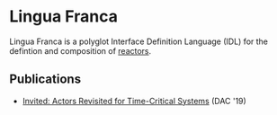 # Lingua Franca

Lingua Franca is a polyglot Interface Definition Language (IDL) for the defintion and composition of [reactors](https://github.com/icyphy/lingua-franca/wiki/reactors).

## Publications
- [Invited: Actors Revisited for Time-Critical Systems](https://ptolemy.berkeley.edu/publications/papers/19/LohstrohEtAl_Reactors_DAC_2019.pdf) (DAC '19)
